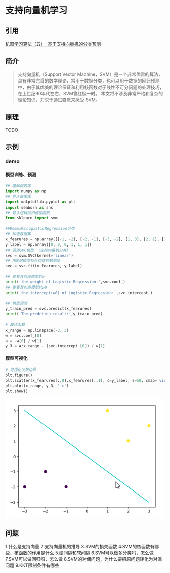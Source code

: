# 支持向量机学习

## 引用

[机器学习算法（五）: 基于支持向量机的分类预测](https://developer.aliyun.com/ai/scenario/b6c1ef3172d84236ae10c3b91798a796)

## 简介

> 支持向量机（Support Vector Machine，SVM）是一个非常优雅的算法，具有非常完善的数学理论，常用于数据分类，也可以用于数据的回归预测中，由于其优美的理论保证和利用核函数对于线性不可分问题的处理技巧， 在上世纪90年代左右，SVM曾红极一时。 本文将不涉及非常严格和复杂的理论知识，力求于通过直觉来感受 SVM。

## 原理

TODO

## 示例

### demo

#### 模型训练、预测

```python
## 基础函数库
import numpy as np
## 导入画图库
import matplotlib.pyplot as plt
import seaborn as sns
## 导入逻辑回归模型函数
from sklearn import svm

##Demo演示LogisticRegression分类
## 构造数据集
x_fearures = np.array([[-1, -2], [-2, -1], [-3, -2], [1, 3], [2, 1], [3, 2]])
y_label = np.array([0, 0, 0, 1, 1, 1])
## 调用SVC模型 （支持向量机分类）
svc = svm.SVC(kernel='linear')
## 用SVM模型拟合构造的数据集
svc = svc.fit(x_fearures, y_label)

## 查看其对应模型的w
print('the weight of Logistic Regression:',svc.coef_)
## 查看其对应模型的w0
print('the intercept(w0) of Logistic Regression:',svc.intercept_)

## 模型预测
y_train_pred = svc.predict(x_fearures)
print('The predction result:',y_train_pred)

# 最佳函数
x_range = np.linspace(-3, 3)
w = svc.coef_[0]
a = -w[0] / w[1]
y_3 = a*x_range - (svc.intercept_[0]) / w[1]
```

#### 模型可视化

```python
# 可视化决策边界
plt.figure()
plt.scatter(x_fearures[:,0],x_fearures[:,1], c=y_label, s=50, cmap='viridis')
plt.plot(x_range, y_3, '-c')
plt.show()
```

![image-20200826212638598](Resource/Photo/image-20200826212638598.png)



## 问题

1.什么是支持向量
2.支持向量机的推导
3.SVM的损失函数
4.SVM的核函数有哪些，核函数的作用是什么
5.硬间隔和软间隔
6.SVM可以做多分类吗，怎么做
7.SVM可以做回归吗，怎么做
8.SVM的对偶问题，为什么要把原问题转化为对偶问题
9.KKT限制条件有哪些